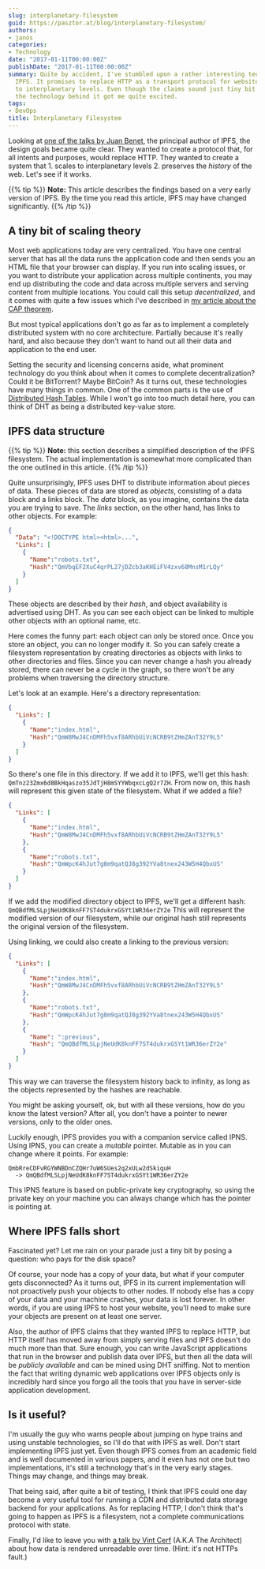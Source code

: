 ```yaml
---
slug: interplanetary-filesystem
guid: https://pasztor.at/blog/interplanetary-filesystem/
authors:
- janos
categories:
- Technology
date: "2017-01-11T00:00:00Z"
publishDate: "2017-01-11T00:00:00Z"
summary: Quite by accident, I've stumbled upon a rather interesting technology called
  IPFS. It promises to replace HTTP as a transport protocol for websites and scale
  to interplanetary levels. Even though the claims sound just tiny bit far fetched,
  the technology behind it got me quite excited.
tags:
- DevOps
title: Interplanetary Filesystem
---
```


Looking at [one of the talks by Juan Benet](https://www.youtube.com/watch?v=HUVmypx9HGI), the principal author of IPFS,
the design goals became quite clear. They wanted to create a protocol that, for all intents and purposes, would replace
HTTP. They wanted to create a system that 1. scales to interplanetary levels 2. preserves the *history* of the web.
Let's see if it works.

{{% tip %}}
**Note:** This article describes the findings based on a very early version of IPFS. By the time you read this
article, IPFS may have changed significantly.
{{% /tip %}}

## A tiny bit of scaling theory

Most web applications today are very centralized. You have one central server that has all the data runs the
application code and then sends you an HTML file that your browser can display. If you run into scaling issues, or you
want to distribute your application across multiple continents, you may end up distributing the code and data across
multiple servers and serving content from multiple locations. You could call this setup *decentralized*, and it comes
with quite a few issues which I've described in [my article about the CAP theorem](/blog/cap-theorem).

But most typical applications don't go as far as to implement a completely distributed system with no core architecture.
Partially because it's really hard, and also because they don't want to hand out all their data and application to
the end user.

Setting the security and licensing concerns aside, what prominent technology do you think about when it comes to
complete decentralization? Could it be BitTorrent? Maybe BitCoin? As it turns out, these technologies have many things
in common. One of the common parts is the use of
[Distributed Hash Tables](https://en.wikipedia.org/wiki/Distributed_hash_table). While I won't go into too much detail
here, you can think of DHT as being a distributed key-value store.

## IPFS data structure

{{% tip %}}
**Note:** this section describes a simplified description of the IPFS filesystem. The actual implementation is
somewhat more complicated than the one outlined in this article.
{{% /tip %}}

Quite unsurprisingly, IPFS uses DHT to distribute information about pieces of data. These pieces of data are stored as
*objects*, consisting of a data block and a links block. The *data* block, as you imagine, contains the data you are
trying to save. The *links* section, on the other hand, has links to other objects. For example:

```json
{
  "Data": "<!DOCTYPE html><html>...",
  "Links": [
    {
      "Name":"robots.txt",
      "Hash":"QmVbqEF2XuC4qrPL27jDZcb3aKHEiFV4zxv68MnsM1rLQy"
    }
  ]
}
```

These objects are described by their *hash*, and object availability is advertised using DHT. As you can see each object
can be linked to multiple other objects with an optional name, etc.

Here comes the funny part: each object can only be stored once. Once you store an object, you can no longer modify it.
So you can safely create a filesystem representation by creating directories as objects with links to other directories
and files. Since you can never change a hash you already stored, there can never be a cycle in the graph, so there won't
be any problems when traversing the directory structure.

Let's look at an example. Here's a directory representation:

```json
{
  "Links": [
    {
      "Name":"index.html",
      "Hash":"QmW8MwJ4CnDMFh5vxf8ARhbUiVcNCRB9tZHmZAnT32Y9L5"
    }
  ]
}
```

So there's one file in this directory. If we add it to IPFS, we'll get this hash:
`QmTnz23Zmx6d8BkHqaszo35JdTjH8mSYYWbqxcLgQ2r7ZH`. From now on, this hash will represent this given state of the
filesystem. What if we added a file?

```json
{
  "Links": [
    {
      "Name":"index.html",
      "Hash":"QmW8MwJ4CnDMFh5vxf8ARhbUiVcNCRB9tZHmZAnT32Y9L5"
    },
    {
      "Name":"robots.txt",
      "Hash":"QmWpcK4hJut7g8m9qatQJ8g392YVa8tnex243W5H4QbxUS"
    }
  ]
}
```

If we add the modified directory object to IPFS, we'll get a different hash:
`QmQBdfMLSLpjNeUdK8knFF7ST4dukrxGSYt1WR36erZY2e` This will represent the modified version of our filesystem, while our
original hash still represents the original version of the filesystem.

Using linking, we could also create a linking to the previous version:

```json
{
  "Links": [
    {
      "Name":"index.html",
      "Hash":"QmW8MwJ4CnDMFh5vxf8ARhbUiVcNCRB9tZHmZAnT32Y9L5"
    },
    {
      "Name":"robots.txt",
      "Hash":"QmWpcK4hJut7g8m9qatQJ8g392YVa8tnex243W5H4QbxUS"
    },
    {
      "Name": ":previous",
      "Hash": "QmQBdfMLSLpjNeUdK8knFF7ST4dukrxGSYt1WR36erZY2e"
    }
  ]
}
```

This way we can traverse the filesystem history back to infinity, as long as the objects represented by the hashes
are reachable.

You might be asking yourself, ok, but with all these versions, how do you know the latest version? After all, you
don't have a pointer to newer versions, only to the older ones.

Luckily enough, IPFS provides you with a companion service called IPNS. Using IPNS, you can create a *mutable* pointer.
Mutable as in you can change where it points. For example:

```
QmbRreCDFvRGYWNBDnCZQHr7uW6SUes2q2xULw2dSkiquH
  -> QmQBdfMLSLpjNeUdK8knFF7ST4dukrxGSYt1WR36erZY2e
```

This IPNS feature is based on public-private key cryptography, so using the private key on your machine you can always
change which has the pointer is pointing at.

## Where IPFS falls short

Fascinated yet? Let me rain on your parade just a tiny bit by posing a question: who pays for the disk space?

Of course, your node has a copy of your data, but what if your computer gets disconnected? As it turns out, IPFS in
its current implementation will not proactively push your objects to other nodes. If nobody else has a copy of your
data and your machine crashes, your data is lost forever. In other words, if you are using IPFS to host your website,
you'll need to make sure your objects are present on at least one server.

Also, the author of IPFS claims that they wanted IPFS to replace HTTP, but HTTP itself has moved away from simply
serving files and IPFS doesn't do much more than that. Sure enough, you can write JavaScript applications that run in
the browser and publish data over IPFS, but then all the data will be *publicly available* and can be mined using DHT
sniffing. Not to mention the fact that writing dynamic web applications over IPFS objects only is incredibly hard since
you forgo all the tools that you have in server-side application development.

## Is it useful?

I'm usually the guy who warns people about jumping on hype trains and using unstable technologies, so I'll do that with
IPFS as well. Don't start implementing IPFS just yet. Even though IPFS comes from an academic field and is well
documented in various papers, and it even has not one but two implementations, it's still a technology that's in the
very early stages. Things may change, and things may break.

That being said, after quite a bit of testing, I think that IPFS could one day become a very useful tool for running a
CDN and distributed data storage backend for your applications. As for replacing HTTP, I don't think that's going to
happen as IPFS is a filesystem, not a complete communications protocol with state.

Finally, I'd like to leave you with [a talk by Vint Cerf](https://www.youtube.com/watch?v=GV0A82TCrf0)
(A.K.A The Architect) about how data is rendered unreadable over time. (Hint: it's not HTTPs fault.)
